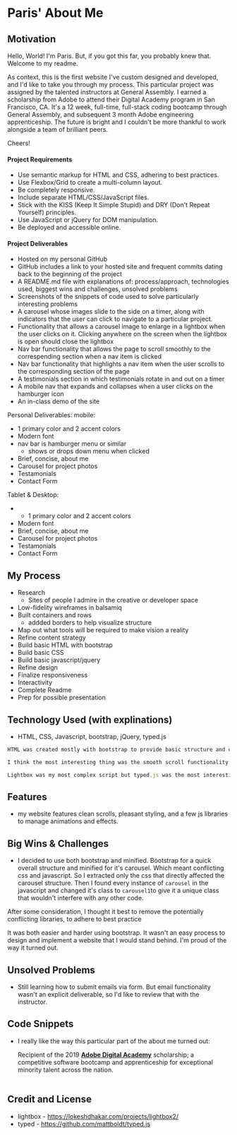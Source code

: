 # Paris' About Me

## Motivation

Hello, World! I'm Paris. But, if you got this far, you probably knew that. Welcome to my readme.

As context, this is the first website I've custom designed and developed, and I'd like to take you through my process. This particular project was assigned by the talented instructors at General Assembly. I earned a scholarship from Adobe to attend their Digital Academy program in San Francisco, CA. It's a 12 week, full-time, full-stack coding bootcamp through General Assembly, and subsequent 3 month Adobe engineering apprenticeship. The future is bright and I couldn't be more thankful to work alongside a team of brilliant peers.

Cheers!

#### Project Requirements

- Use semantic markup for HTML and CSS, adhering to best practices.
- Use Flexbox/Grid to create a multi-column layout.
- Be completely responsive.
- Include separate HTML/CSS/JavaScript files.
- Stick with the KISS (Keep It Simple Stupid) and DRY (Don't Repeat Yourself) principles.
- Use JavaScript or jQuery for DOM manipulation.
- Be deployed and accessible online.

#### Project Deliverables

- Hosted on my personal GitHub
- GitHub includes a link to your hosted site and frequent commits dating back to the beginning of the project
- A README.md file with explanations of: process/approach, technologies used, biggest wins and challenges, unsolved problems
- Screenshots of the snippets of code used to solve particularly interesting problems 
- A carousel whose images slide to the side on a timer, along with indicators that the user can click to navigate to a particular project.
- Functionality that allows a carousel image to enlarge in a lightbox when the user clicks on it. Clicking anywhere on the screen when the lightbox is open should close the lightbox
- Nav bar functionality that allows the page to scroll smoothly to the correspending section when a nav item is clicked
- Nav bar functionality that highlights a nav item when the user scrolls to the corresponding section of the page
- A testimonials section in which testimonials rotate in and out on a timer
- A mobile nav that expands and collapses when a user clicks on the hamburger icon
- An in-class demo of the site

Personal Deliverables:
mobile: 
- 1 primary color and 2 accent colors
- Modern font 
- nav bar is hamburger menu or similar
  - shows or drops down menu when clicked
- Brief, concise, about me
- Carousel for project photos
- Testamonials
- Contact Form


Tablet & Desktop:
- - 1 primary color and 2 accent colors
- Modern font 
- Brief, concise, about me
- Carousel for project photos
- Testamonials
- Contact Form

## My Process

- Research
  - Sites of people I admire in the creative or developer space
- Low-fidelity wireframes in balsamiq
- Built containers and rows
  - addded borders to help visualize structure 
- Map out what tools will be required to make vision a reality
- Refine content strategy
- Build basic HTML with bootstrap
- Build basic CSS 
- Build basic javascript/jquery
- Refine design
- Finalize responsiveness 
- Interactivity
- Complete Readme
- Prep for possible presentation 


## Technology Used (with explinations)

- HTML, CSS, Javascript, bootstrap, jQuery, typed.js

```html
HTML was created mostly with bootstrap to provide basic structure and clean carousels and modals.

```

```css
I think the most interesting thing was the smooth scroll functionality achieved with css rather than js. 

```

```js
Lightbox was my most complex script but typed.js was the most interesting to me. 
```
## Features
- my website features clean scrolls, pleasant styling, and a few js libraries to manage animations and effects.


## Big Wins & Challenges
  - I decided to use both bootstrap and minified. Bootstrap for a quick overall structure and minified for it's carousel. Which meant conflicting css and javascript. So I extracted only the css that directly affected the carousel structure. Then I found every instance of `carousel` in the javascript and changed it's class to `carousel1`to give it a unique class that wouldn't interfere with any other code.

  After some consideration, I thought it best to remove the potentially conflicting libraries, to adhere to best practice

  It was both easier and harder using bootstrap. It wasn't an easy process to design and implement a website that I would stand behind. I'm proud of the way it turned out.


## Unsolved Problems
- Still learning how to submit emails via form. But email functionality wasn't an explicit deliverable, so I'd like to review that with the instructor.


## Code Snippets
- I really like the way this particular part of the about me turned out:
	<p >Recipient of the 2019 <a href="https://www.adobe.com/corporate-responsibility/education/digital-academy.html">
        <strong>Adobe Digital Academy</strong></a> scholarship; a competitive software bootcamp and apprenticeship for 
        exceptional minority talent across the nation.
      <br>
      <br>
  
## Credit and License
- lightbox - https://lokeshdhakar.com/projects/lightbox2/
- typed - https://github.com/mattboldt/typed.js
